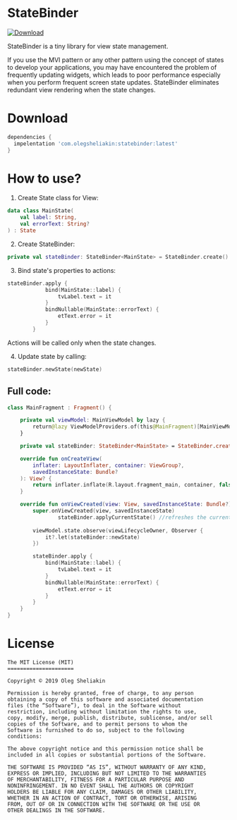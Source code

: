 # StateBinder

[ ![Download](https://api.bintray.com/packages/olegsheliakin/maven/statebinder/images/download.svg) ](https://bintray.com/olegsheliakin/maven/statebinder/_latestVersion)

StateBinder is a tiny library for view state management. 

If you use the MVI pattern or any other pattern using the concept of states to develop your applications, you may have encountered the problem of frequently updating widgets, which leads to poor performance especially when you perform frequent screen state updates. 
StateBinder eliminates redundant view rendering when the state changes.

# Download
~~~ groovy
dependencies {
  impelentation 'com.olegsheliakin:statebinder:latest'
}
~~~

# How to use?

1. Create State class for View:

~~~ kotlin
data class MainState(
    val label: String,
    val errorText: String?
) : State
~~~

2. Create StateBinder:

~~~ kotlin
private val stateBinder: StateBinder<MainState> = StateBinder.create()
~~~

3. Bind state's properties to actions:

~~~ kotlin
stateBinder.apply {
            bind(MainState::label) {
                tvLabel.text = it
            }
            bindNullable(MainState::errorText) {
                etText.error = it
            }
        }
~~~

  Actions will be called only when the state changes.

4. Update state by calling:

~~~ kotlin
stateBinder.newState(newState)
~~~

## Full code:

~~~ kotlin
class MainFragment : Fragment() {

    private val viewModel: MainViewModel by lazy {
        return@lazy ViewModelProviders.of(this@MainFragment)[MainViewModel::class.java]
    }

    private val stateBinder: StateBinder<MainState> = StateBinder.create()

    override fun onCreateView(
        inflater: LayoutInflater, container: ViewGroup?,
        savedInstanceState: Bundle?
    ): View? {
        return inflater.inflate(R.layout.fragment_main, container, false)
    }

    override fun onViewCreated(view: View, savedInstanceState: Bundle?) {
        super.onViewCreated(view, savedInstanceState)
				stateBinder.applyCurrentState() //refreshes the current state when view is created
      
        viewModel.state.observe(viewLifecycleOwner, Observer {
            it?.let(stateBinder::newState)
        })

        stateBinder.apply {
            bind(MainState::label) {
                tvLabel.text = it
            }
            bindNullable(MainState::errorText) {
                etText.error = it
            }
        }
    }
}
~~~

# License
```
The MIT License (MIT)
=====================

Copyright © 2019 Oleg Sheliakin

Permission is hereby granted, free of charge, to any person
obtaining a copy of this software and associated documentation
files (the “Software”), to deal in the Software without
restriction, including without limitation the rights to use,
copy, modify, merge, publish, distribute, sublicense, and/or sell
copies of the Software, and to permit persons to whom the
Software is furnished to do so, subject to the following
conditions:

The above copyright notice and this permission notice shall be
included in all copies or substantial portions of the Software.

THE SOFTWARE IS PROVIDED “AS IS”, WITHOUT WARRANTY OF ANY KIND,
EXPRESS OR IMPLIED, INCLUDING BUT NOT LIMITED TO THE WARRANTIES
OF MERCHANTABILITY, FITNESS FOR A PARTICULAR PURPOSE AND
NONINFRINGEMENT. IN NO EVENT SHALL THE AUTHORS OR COPYRIGHT
HOLDERS BE LIABLE FOR ANY CLAIM, DAMAGES OR OTHER LIABILITY,
WHETHER IN AN ACTION OF CONTRACT, TORT OR OTHERWISE, ARISING
FROM, OUT OF OR IN CONNECTION WITH THE SOFTWARE OR THE USE OR
OTHER DEALINGS IN THE SOFTWARE.
```

